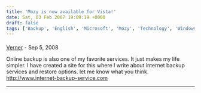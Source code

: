 ```yaml
---
title: 'Mozy is now available for Vista!'
date: Sat, 03 Feb 2007 19:09:19 +0000
draft: false
tags: ['Backup', 'English', 'Microsoft', 'Mozy', 'Technology', 'Windows']
---
```



#### 
[Verner]( "verner@vernersmail.com") - <time datetime="2008-09-19 13:49:00">Sep 5, 2008</time>

Online backup is also one of my favorite services. It just makes my life simpler. I have created a site for this where I write about internet backup services and restore options. let me know what you think. http://www.internet-backup-service.com
<hr />
